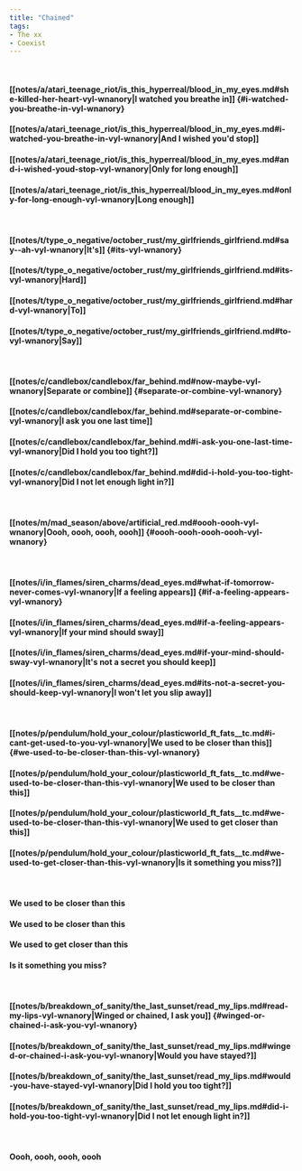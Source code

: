 ```yaml
---
title: "Chained"
tags:
- The xx
- Coexist
---
```

&nbsp;
#### [[notes/a/atari_teenage_riot/is_this_hyperreal/blood_in_my_eyes.md#she-killed-her-heart-vyl-wnanory|I watched you breathe in]] {#i-watched-you-breathe-in-vyl-wnanory}
#### [[notes/a/atari_teenage_riot/is_this_hyperreal/blood_in_my_eyes.md#i-watched-you-breathe-in-vyl-wnanory|And I wished you'd stop]]
#### [[notes/a/atari_teenage_riot/is_this_hyperreal/blood_in_my_eyes.md#and-i-wished-youd-stop-vyl-wnanory|Only for long enough]]
#### [[notes/a/atari_teenage_riot/is_this_hyperreal/blood_in_my_eyes.md#only-for-long-enough-vyl-wnanory|Long enough]]
&nbsp;
#### [[notes/t/type_o_negative/october_rust/my_girlfriends_girlfriend.md#say--ah-vyl-wnanory|It's]] {#its-vyl-wnanory}
#### [[notes/t/type_o_negative/october_rust/my_girlfriends_girlfriend.md#its-vyl-wnanory|Hard]]
#### [[notes/t/type_o_negative/october_rust/my_girlfriends_girlfriend.md#hard-vyl-wnanory|To]]
#### [[notes/t/type_o_negative/october_rust/my_girlfriends_girlfriend.md#to-vyl-wnanory|Say]]
&nbsp;
#### [[notes/c/candlebox/candlebox/far_behind.md#now-maybe-vyl-wnanory|Separate or combine]] {#separate-or-combine-vyl-wnanory}
#### [[notes/c/candlebox/candlebox/far_behind.md#separate-or-combine-vyl-wnanory|I ask you one last time]]
#### [[notes/c/candlebox/candlebox/far_behind.md#i-ask-you-one-last-time-vyl-wnanory|Did I hold you too tight?]]
#### [[notes/c/candlebox/candlebox/far_behind.md#did-i-hold-you-too-tight-vyl-wnanory|Did I not let enough light in?]]
&nbsp;
#### [[notes/m/mad_season/above/artificial_red.md#oooh-oooh-vyl-wnanory|Oooh, oooh, oooh, oooh]] {#oooh-oooh-oooh-oooh-vyl-wnanory}
&nbsp;
#### [[notes/i/in_flames/siren_charms/dead_eyes.md#what-if-tomorrow-never-comes-vyl-wnanory|If a feeling appears]] {#if-a-feeling-appears-vyl-wnanory}
#### [[notes/i/in_flames/siren_charms/dead_eyes.md#if-a-feeling-appears-vyl-wnanory|If your mind should sway]]
#### [[notes/i/in_flames/siren_charms/dead_eyes.md#if-your-mind-should-sway-vyl-wnanory|It's not a secret you should keep]]
#### [[notes/i/in_flames/siren_charms/dead_eyes.md#its-not-a-secret-you-should-keep-vyl-wnanory|I won't let you slip away]]
&nbsp;
#### [[notes/p/pendulum/hold_your_colour/plasticworld_ft_fats__tc.md#i-cant-get-used-to-you-vyl-wnanory|We used to be closer than this]] {#we-used-to-be-closer-than-this-vyl-wnanory}
#### [[notes/p/pendulum/hold_your_colour/plasticworld_ft_fats__tc.md#we-used-to-be-closer-than-this-vyl-wnanory|We used to be closer than this]]
#### [[notes/p/pendulum/hold_your_colour/plasticworld_ft_fats__tc.md#we-used-to-be-closer-than-this-vyl-wnanory|We used to get closer than this]]
#### [[notes/p/pendulum/hold_your_colour/plasticworld_ft_fats__tc.md#we-used-to-get-closer-than-this-vyl-wnanory|Is it something you miss?]]
&nbsp;
#### We used to be closer than this
#### We used to be closer than this
#### We used to get closer than this
#### Is it something you miss?
&nbsp;
#### [[notes/b/breakdown_of_sanity/the_last_sunset/read_my_lips.md#read-my-lips-vyl-wnanory|Winged or chained, I ask you]] {#winged-or-chained-i-ask-you-vyl-wnanory}
#### [[notes/b/breakdown_of_sanity/the_last_sunset/read_my_lips.md#winged-or-chained-i-ask-you-vyl-wnanory|Would you have stayed?]]
#### [[notes/b/breakdown_of_sanity/the_last_sunset/read_my_lips.md#would-you-have-stayed-vyl-wnanory|Did I hold you too tight?]]
#### [[notes/b/breakdown_of_sanity/the_last_sunset/read_my_lips.md#did-i-hold-you-too-tight-vyl-wnanory|Did I not let enough light in?]]
&nbsp;
#### Oooh, oooh, oooh, oooh
